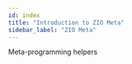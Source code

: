 ```yaml
---
id: index
title: "Introduction to ZIO Meta"
sidebar_label: "ZIO Meta"
---
```


Meta-programming helpers
